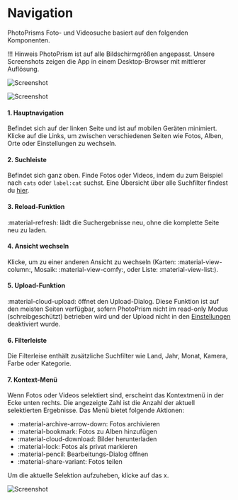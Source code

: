 # Navigation
PhotoPrisms Foto- und Videosuche basiert auf den folgenden Komponenten. 

!!! Hinweis
    PhotoPrism ist auf alle Bildschirmgrößen angepasst. Unsere Screenshots zeigen die App in einem Desktop-Browser mit mittlerer Auflösung.

![Screenshot](img/nav1edited.png)

![Screenshot](img/nav2edited.png)

#### 1. Hauptnavigation

Befindet sich auf der linken Seite und ist auf mobilen Geräten minimiert. Klicke auf die Links, um zwischen verschiedenen Seiten wie Fotos, Alben, Orte oder Einstellungen zu wechseln.

#### 2. Suchleiste

Befindet sich ganz oben. Finde Fotos oder Videos, indem du zum Beispiel nach `cats` oder `label:cat` suchst. Eine Übersicht über alle Suchfilter findest du [hier](organize/search.md).

#### 3. Reload-Funktion

:material-refresh: lädt die Suchergebnisse neu, ohne die komplette Seite neu zu laden.

#### 4. Ansicht wechseln

Klicke, um zu einer anderen Ansicht zu wechseln (Karten: :material-view-column:, Mosaik: :material-view-comfy:, oder Liste: :material-view-list:).

#### 5. Upload-Funktion

:material-cloud-upload: öffnet den Upload-Dialog. Diese Funktion ist auf den meisten Seiten verfügbar, sofern PhotoPrism nicht im read-only Modus (schreibgeschützt) betrieben wird und der Upload nicht in den  [Einstellungen](settings/general.md) deaktiviert wurde.

#### 6. Filterleiste

Die Filterleise enthält zusätzliche Suchfilter wie Land, Jahr, Monat, Kamera, Farbe oder Kategorie.

#### 7. Kontext-Menü

Wenn Fotos oder Videos selektiert sind, erscheint das Kontextmenü in der Ecke unten rechts. Die angezeigte Zahl ist die Anzahl der aktuell selektierten Ergebnisse. Das Menü bietet folgende Aktionen:

* :material-archive-arrow-down: Fotos archivieren
* :material-bookmark: Fotos zu Alben hinzufügen
* :material-cloud-download: Bilder herunterladen
* :material-lock: Fotos als privat markieren
* :material-pencil: Bearbeitungs-Dialog öffnen
* :material-share-variant: Fotos teilen

Um die aktuelle Selektion aufzuheben, klicke auf das x.

![Screenshot](img/nav3edited.png)
